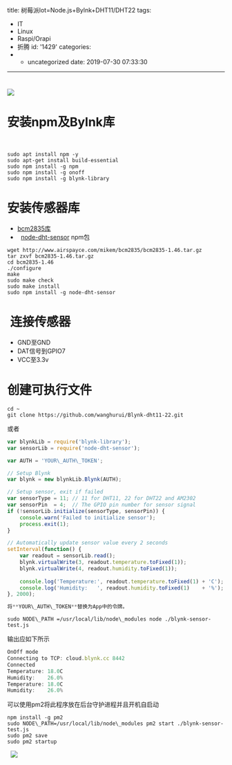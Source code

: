 title: 树莓派lot=Node.js+Bylnk+DHT11/DHT22
tags:
  - IT
  - Linux
  - Raspi/Orapi
  - 折腾
id: '1429'
categories:
  - - uncategorized
date: 2019-07-30 07:33:30
---
# [![](https://history.whrblog.online/2019/04/07/image-bed-1/IMG_20190731_160014.jpg)](https://history.whrblog.online/2019/04/07/image-bed-1/IMG_20190731_160014.jpg)
<!-- more -->
# 安装npm及Bylnk库

 
```linux
sudo apt install npm -y
sudo apt-get install build-essential
sudo npm install -g npm
sudo npm install -g onoff
sudo npm install -g blynk-library
```
# 安装传感器库

*   [bcm2835库](http://www.airspayce.com/mikem/bcm2835/)
*   [node-dht-sensor](https://github.com/momenso/node-dht-sensor) npm包

```linux
wget http://www.airspayce.com/mikem/bcm2835/bcm2835-1.46.tar.gz
tar zxvf bcm2835-1.46.tar.gz
cd bcm2835-1.46
./configure
make
sudo make check
sudo make install
sudo npm install -g node-dht-sensor
```

#  连接传感器

*   GND至GND
*   DAT信号到GPIO7
*   VCC至3.3v

# 创建可执行文件
```linux
cd ~
git clone https://github.com/wanghurui/Blynk-dht11-22.git
```
或者
```js
var blynkLib = require('blynk-library');
var sensorLib = require('node-dht-sensor');

var AUTH = 'YOUR\_AUTH\_TOKEN';

// Setup Blynk
var blynk = new blynkLib.Blynk(AUTH);

// Setup sensor, exit if failed
var sensorType = 11; // 11 for DHT11, 22 for DHT22 and AM2302
var sensorPin  = 4;  // The GPIO pin number for sensor signal
if (!sensorLib.initialize(sensorType, sensorPin)) {
    console.warn('Failed to initialize sensor');
    process.exit(1);
}

// Automatically update sensor value every 2 seconds
setInterval(function() {
    var readout = sensorLib.read();
    blynk.virtualWrite(3, readout.temperature.toFixed(1));
    blynk.virtualWrite(4, readout.humidity.toFixed(1));
    
    console.log('Temperature:', readout.temperature.toFixed(1) + 'C');
    console.log('Humidity:   ', readout.humidity.toFixed(1)    + '%');
}, 2000);

将**YOUR\_AUTH\_TOKEN**替换为App中的令牌。
```
```
sudo NODE\_PATH =/usr/local/lib/node\_modules node ./blynk-sensor-test.js
```
输出应如下所示
```js
OnOff mode
Connecting to TCP: cloud.blynk.cc 8442
Connected
Temperature: 18.0C
Humidity:    26.0%
Temperature: 18.0C
Humidity:    26.0%
```
可以使用pm2将此程序放在后台守护进程并且开机自启动
```linux
npm install -g pm2
sudo NODE\_PATH=/usr/local/lib/node\_modules pm2 start ./blynk-sensor-test.js
sudo pm2 save
sudo pm2 startup
```
  [![](https://history.whrblog.online/2019/04/07/image-bed-1/20190730071339.png)](https://history.whrblog.online/2019/04/07/image-bed-1/20190730071339.png)